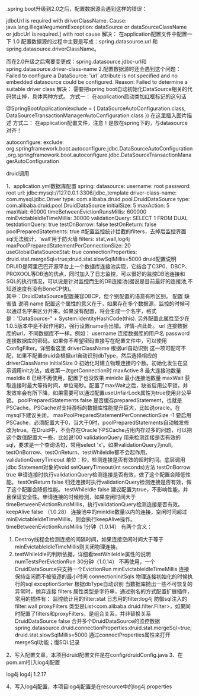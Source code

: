 .spring boot升级到2.0之后，配置数据源会遇到这样的错误：

jdbcUrl is required with driverClassName.
Cause: java.lang.IllegalArgumentException: dataSource or dataSourceClassName or jdbcUrl is required.] with root cause
解决：
在application配置文件中配置一下
1.0 配置数据源的过程中主要是写成：spring.datasource.url 和spring.datasource.driverClassName。


而在2.0升级之后需要变更成：spring.datasource.jdbc-url和spring.datasource.driver-class-name
2.配置数据源时还会遇到这个问题：
Failed to configure a DataSource: 'url' attribute is not specified and no embedded datasource could be configured.
Reason: Failed to determine a suitable driver class
解决：
需要把spring boot自动初始化DataSource相关的代码禁止掉，具体两种方式。
方式一：
在application启动类加红框标记的这句话

@SpringBootApplication(exclude = { DataSourceAutoConfiguration.class, DataSourceTransactionManagerAutoConfiguration.class })
在这里插入图片描述
方式二：
在application配置文件，注意！是放在spring下的，与datasource对齐！

autoconfigure:
    exclude: org.springframework.boot.autoconfigure.jdbc.DataSourceAutoConfiguration,org.springframework.boot.autoconfigure.jdbc.DataSourceTransactionManagerAutoConfiguration
    
<!------------------------------------------------------------------------------->
druid调用

1、application.yml数据库配置
spring:
  datasource:
    username: root
    password: root
    url: jdbc:mysql://127.0.0.1:3306/jdbc_template
    driver-class-name: com.mysql.jdbc.Driver
    type: com.alibaba.druid.pool.DruidDataSource
        type: com.alibaba.druid.pool.DruidDataSource
        initialSize: 5
        maxAction: 5
        maxWait: 60000
        timeBetweenEvictionRunsMillis: 600000
        minEvictableIdleTimeMillis: 30000
        validationQuery: SELECT 1 FROM DUAL
        testdationQuery: true
        testOnBorrow: false
        testOnReturn: false
        poolPreparedStatements: true
        #配置监控统计拦截的filters，去掉后监控界面sql无法统计，‘wall’用于防火墙
        filters: stat,wall,log4j
        maxPoolPreparedStatementPerConnectionSize: 20
        useGlobalDataSourceStat: true
        connectionProperties: druid.stat.mergeSql=true;druid.stat.slowSqlMillis=5000
druid配置说明
DRUID是阿里巴巴开源平台上一个数据库连接池实现，它结合了C3P0、DBCP、PROXOOL等DB池的优点，同时加入了日志监控，可以很好的监控DB池连接和SQL的执行情况，可以说是针对监控而生的DB连接池(据说是目前最好的连接池,不知道速度有没有BoneCP快)。    
其中：DruidDataSource配置兼容DBCP，但个别配置的语意有所区别。
配置	缺省值	说明
name		    配置这个属性的意义在于，如果存在多个数据源，监控的时候可以通过名字来区分开来。如果没有配置，将会生成一个名字，格式是："DataSource-" + System.identityHashCode(this). 另外配置此属性至少在1.0.5版本中是不起作用的，强行设置name会出错。详情-点此处。
url		        连接数据库的url，不同数据库不一样。例如：
username		连接数据库的用户名
password		连接数据库的密码。如果你不希望密码直接写在配置文件中，可以使用ConfigFilter。详细看这里
driverClassName	根据url自动识别	这一项可配可不配，如果不配置druid会根据url自动识别dbType，然后选择相应的driverClassName
initialSize	0	初始化时建立物理连接的个数。初始化发生在显示调用init方法，或者第一次getConnection时
maxActive	8	最大连接池数量
maxIdle	8	    已经不再使用，配置了也没效果
minIdle		    最小连接池数量
maxWait		    获取连接时最大等待时间，单位毫秒。配置了maxWait之后，缺省启用公平锁，并发效率会有所下降，如果需要可以通过配置useUnfairLock属性为true使用非公平锁。
poolPreparedStatements	false	是否缓存preparedStatement，也就是PSCache。PSCache对支持游标的数据库性能提升巨大，比如说oracle。在mysql下建议关闭。
maxPoolPreparedStatementPerConnectionSize	-1	要启用PSCache，必须配置大于0，当大于0时，poolPreparedStatements自动触发修改为true。在Druid中，不会存在Oracle下PSCache占用内存过多的问题，可以把这个数值配置大一些，比如说100
validationQuery		用来检测连接是否有效的sql，要求是一个查询语句，常用select 'x'。如果validationQuery为null，testOnBorrow、testOnReturn、testWhileIdle都不会起作用。
validationQueryTimeout		单位：秒，检测连接是否有效的超时时间。底层调用jdbc Statement对象的void setQueryTimeout(int seconds)方法
testOnBorrow	true	申请连接时执行validationQuery检测连接是否有效，做了这个配置会降低性能。
testOnReturn	false	归还连接时执行validationQuery检测连接是否有效，做了这个配置会降低性能。
testWhileIdle	false	建议配置为true，不影响性能，并且保证安全性。申请连接的时候检测，如果空闲时间大于timeBetweenEvictionRunsMillis，执行validationQuery检测连接是否有效。
keepAlive	false
（1.0.28）	连接池中的minIdle数量以内的连接，空闲时间超过minEvictableIdleTimeMillis，则会执行keepAlive操作。
timeBetweenEvictionRunsMillis	1分钟（1.0.14）	有两个含义：
1) Destroy线程会检测连接的间隔时间，如果连接空闲时间大于等于minEvictableIdleTimeMillis则关闭物理连接。
2) testWhileIdle的判断依据，详细看testWhileIdle属性的说明
numTestsPerEvictionRun	30分钟（1.0.14）	不再使用，一个DruidDataSource只支持一个EvictionRun
minEvictableIdleTimeMillis		连接保持空闲而不被驱逐的最小时间
connectionInitSqls		物理连接初始化的时候执行的sql
exceptionSorter	根据dbType自动识别	当数据库抛出一些不可恢复的异常时，抛弃连接
filters		属性类型是字符串，通过别名的方式配置扩展插件，常用的插件有：
监控统计用的filter:stat
日志用的filter:log4j
防御sql注入的filter:wall
proxyFilters		类型是List<com.alibaba.druid.filter.Filter>，如果同时配置了filters和proxyFilters，是组合关系，并非替换关系
DruidDataSource false 合并多个DruidDataSource的监控数据
spring.datasource.druid.connectionProperties:druid.stat.mergeSql=true;druid.stat.slowSqlMillis=5000     通过connectProperties属性来打开mergeSql功能；慢SQL记录

2、写入配置文章，本项目druid配置文件是在config/druidConfig.java
3、在pom.xml引入log4j配置
<!-- https://mvnrepository.com/artifact/log4j/log4j -->
<dependency>
    <groupId>log4j</groupId>
    <artifactId>log4j</artifactId>
    <version>1.2.17</version>
</dependency>

4、写入log4j配置，本项目log4j配置是在resource中的log4j.properties
        